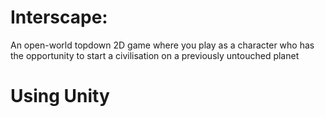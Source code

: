 # Interscape: 
An open-world topdown 2D game where you play as a character
who has the opportunity to start a civilisation on a previously untouched planet
# Using Unity
